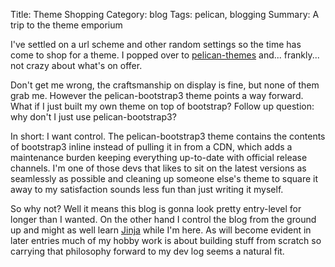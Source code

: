 Title: Theme Shopping
Category: blog
Tags: pelican, blogging
Summary: A trip to the theme emporium

I've settled on a url scheme and other random settings so the time has come to shop for a theme. I popped over to [pelican-themes](https://github.com/getpelican/pelican-themes) and... frankly... not crazy about what's on offer.

Don't get me wrong, the craftsmanship on display is fine, but none of them grab me. However the pelican-bootstrap3 theme points a way forward. What if I just built my own theme on top of bootstrap? Follow up question: why don't I just use pelican-bootstrap3?

In short: I want control. The pelican-bootstrap3 theme contains the contents of bootstrap3 inline instead of pulling it in from a CDN, which adds a maintenance burden keeping everything up-to-date with official release channels. I'm one of those devs that likes to sit on the latest versions as seamlessly as possible and cleaning up someone else's theme to square it away to my satisfaction sounds less fun than just writing it myself.

So why not? Well it means this blog is gonna look pretty entry-level for longer than I wanted. On the other hand I control the blog from the ground up and might as well learn [Jinja](http://jinja.pocoo.org) while I'm here. As will become evident in later entries much of my hobby work is about building stuff from scratch so carrying that philosophy forward to my dev log seems a natural fit.
